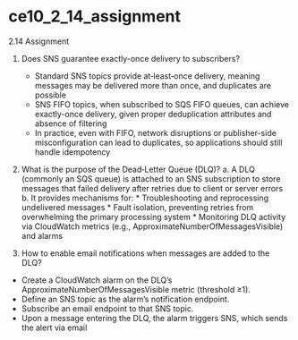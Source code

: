 # ce10_2_14_assignment
2.14 Assignment 


1. Does SNS guarantee exactly-once delivery to subscribers?

    * Standard SNS topics provide at‑least‑once delivery, meaning messages may be delivered more than once, and duplicates are possible
    * SNS FIFO topics, when subscribed to SQS FIFO queues, can achieve exactly-once delivery, given proper deduplication attributes and absence of filtering
    * In practice, even with FIFO, network disruptions or publisher-side misconfiguration can lead to duplicates, so applications should still handle idempotency

2. What is the purpose of the Dead‑Letter Queue (DLQ)?
    a. A DLQ (commonly an SQS queue) is attached to an SNS subscription to store messages that failed delivery after retries due to client or server errors
    b. It provides mechanisms for:
       * Troubleshooting and reprocessing undelivered messages
       * Fault isolation, preventing retries from overwhelming the primary processing system
       * Monitoring DLQ activity via CloudWatch metrics (e.g., ApproximateNumberOfMessagesVisible) and alarms

3. How to enable email notifications when messages are added to the DLQ?
  * Create a CloudWatch alarm on the DLQ’s ApproximateNumberOfMessagesVisible metric (threshold ≥1).
  * Define an SNS topic as the alarm’s notification endpoint.
  * Subscribe an email endpoint to that SNS topic.
  * Upon a message entering the DLQ, the alarm triggers SNS, which sends the alert via email
